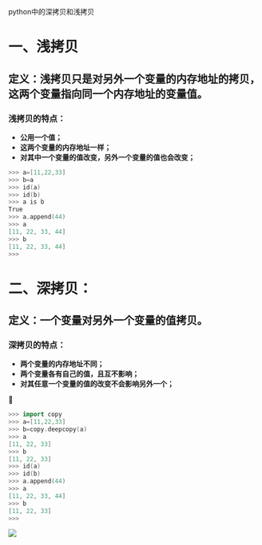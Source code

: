 python中的深拷贝和浅拷贝

# **一、浅拷贝**

## **定义：浅拷贝只是对另外一个变量的内存地址的拷贝，这两个变量指向同一个内存地址的变量值。**

### **浅拷贝的特点：**

- **公用一个值；**
- **这两个变量的内存地址一样；**
- **对其中一个变量的值改变，另外一个变量的值也会改变；**

```c++
>>> a=[11,22,33]
>>> b=a
>>> id(a)
>>> id(b)
>>> a is b
True
>>> a.append(44)
>>> a
[11, 22, 33, 44]
>>> b
[11, 22, 33, 44]
>>>
```



# 二、深拷贝：

## 定义：一个变量对另外一个变量的值拷贝。

### 深拷贝的特点：

- **两个变量的内存地址不同；**
- **两个变量各有自己的值，且互不影响；**
- **对其任意一个变量的值的改变不会影响另外一个；**



```c++
>>> import copy
>>> a=[11,22,33]
>>> b=copy.deepcopy(a)
>>> a
[11, 22, 33]
>>> b
[11, 22, 33]
>>> id(a)
>>> id(b)
>>> a.append(44)
>>> a
[11, 22, 33, 44]
>>> b
[11, 22, 33]
>>>
```

![](/Users/huangtao/Documents/blog/hexo/source/images/deepcopy.png)

